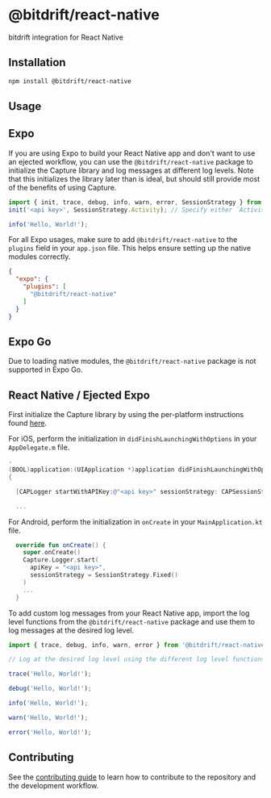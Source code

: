 # @bitdrift/react-native

bitdrift integration for React Native

## Installation

```sh
npm install @bitdrift/react-native
```

## Usage

## Expo

If you are using Expo to build your React Native app and don't want to use an ejected workflow, you can use the `@bitdrift/react-native` package to initialize the
Capture library and log messages at different log levels. Note that this initializes the library later than is ideal, but should still provide most of the benefits of using Capture.


```js
import { init, trace, debug, info, warn, error, SessionStrategy } from '@bitdrift/react-native';
init('<api key>', SessionStrategy.Activity); // Specify either `Activity` or `Fixed` session strategy

info('Hello, World!');
```

For all Expo usages, make sure to add `@bitdrift/react-native` to the `plugins` field in your `app.json` file. This helps ensure setting up the native modules correctly.

```json
{
  "expo": {
    "plugins": [
      "@bitdrift/react-native"
    ]
  }
}
```

## Expo Go

Due to loading native modules, the `@bitdrift/react-native` package is not supported in Expo Go.

## React Native / Ejected Expo

First initialize the Capture library by using the per-platform instructions found [here](https://docs.bitdrift.io/sdk/quickstart#configuration).

For iOS, perform the initialization in `didFinishLaunchingWithOptions` in your `AppDelegate.m` file.

```objective-c
-
(BOOL)application:(UIApplication *)application didFinishLaunchingWithOptions:(NSDictionary *)launchOptions
{

  [CAPLogger startWithAPIKey:@"<api key>" sessionStrategy: CAPSessionStrategy.fixed]];

  ...
```

For Android, perform the initialization in `onCreate` in your `MainApplication.kt` file.

```kotlin
  override fun onCreate() {
    super.onCreate()
    Capture.Logger.start(
      apiKey = "<api key>",
      sessionStrategy = SessionStrategy.Fixed()
    )
    ...
  }
```

To add custom log messages from your React Native app, import the log level functions from the `@bitdrift/react-native` package and use them to log messages at the desired log level.

```js
import { trace, debug, info, warn, error } from '@bitdrift/react-native';

// Log at the desired log level using the different log level functions.

trace('Hello, World!');

debug('Hello, World!');

info('Hello, World!');

warn('Hello, World!');

error('Hello, World!');

```

## Contributing

See the [contributing guide](CONTRIBUTING.md) to learn how to contribute to the repository and the development workflow.

